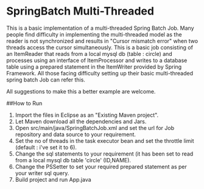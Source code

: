 SpringBatch Multi-Threaded
==========================

This is a basic implementation of a multi-threaded Spring Batch Job. Many people find difficulty in implementing the multi-threaded model as the reader is not synchronized and results in "Cursor mismatch error" when two threads access the cursor simultaneously. This is a basic job consisting of an ItemReader that reads from a local mysql db (table : circle) and processes using an interface of ItemProcessor and writes to a database table using a prepared statement in the ItemWriter provided by Spring Framework. All those facing difficulty setting up their basic multi-threaded spring batch Job can refer this.

All suggestions to make this a better example are welcome.


##How to Run

1. Import the files in Eclipse as an "Existing Maven project".
2. Let Maven download all the dependencies and Jars.
3. Open src/main/java/SpringBatchJob.xml and set the url for Job repository and data source to your requirement.
4. Set the no of threads in the task executor bean and set the throttle limit (default : i've set it to 6).
5. Change the sql statements to your requirement (it has been set to read from a local mysql db table 'circle' (ID,NAME).
6. Change the PSSetter to set your required prepared statement as per your writer sql query.
7. Build project and run App.java

